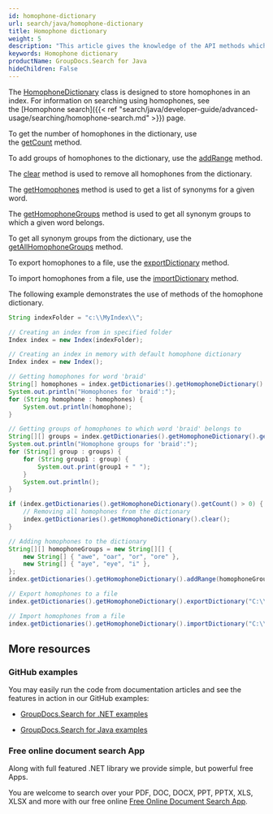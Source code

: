 ```yaml
---
id: homophone-dictionary
url: search/java/homophone-dictionary
title: Homophone dictionary
weight: 5
description: "This article gives the knowledge of the API methods which can be used to perform operations about homophone dictionary using Java."
keywords: Homophone dictionary
productName: GroupDocs.Search for Java
hideChildren: False
---
```

The [HomophoneDictionary](https://reference.groupdocs.com/search/java/com.groupdocs.search.dictionaries/HomophoneDictionary) class is designed to store homophones in an index. For information on searching using homophones, see the [Homophone search]({{< ref "search/java/developer-guide/advanced-usage/searching/homophone-search.md" >}}) page.

To get the number of homophones in the dictionary, use the [getCount](https://reference.groupdocs.com/search/java/com.groupdocs.search.dictionaries/HomophoneDictionary#getCount()) method.

To add groups of homophones to the dictionary, use the [addRange](https://reference.groupdocs.com/search/java/com.groupdocs.search.dictionaries/HomophoneDictionary#addRange(java.lang.Iterable)) method.

The [clear](https://reference.groupdocs.com/search/java/com.groupdocs.search.dictionaries/HomophoneDictionary#clear()) method is used to remove all homophones from the dictionary.

The [getHomophones](https://reference.groupdocs.com/search/java/com.groupdocs.search.dictionaries/HomophoneDictionary#getHomophones(java.lang.String)) method is used to get a list of synonyms for a given word.

The [getHomophoneGroups](https://reference.groupdocs.com/search/java/com.groupdocs.search.dictionaries/HomophoneDictionary#getHomophoneGroups(java.lang.String)) method is used to get all synonym groups to which a given word belongs.

To get all synonym groups from the dictionary, use the [getAllHomophoneGroups](https://reference.groupdocs.com/search/java/com.groupdocs.search.dictionaries/HomophoneDictionary#getAllHomophoneGroups()) method.

To export homophones to a file, use the [exportDictionary](https://reference.groupdocs.com/search/java/com.groupdocs.search.dictionaries/DictionaryBase#exportDictionary(java.lang.String)) method.

To import homophones from a file, use the [importDictionary](https://reference.groupdocs.com/search/java/com.groupdocs.search.dictionaries/DictionaryBase#importDictionary(java.lang.String)) method.

The following example demonstrates the use of methods of the homophone dictionary.



```java
String indexFolder = "c:\\MyIndex\\";

// Creating an index from in specified folder
Index index = new Index(indexFolder);

// Creating an index in memory with default homophone dictionary
Index index = new Index();

// Getting homophones for word 'braid'
String[] homophones = index.getDictionaries().getHomophoneDictionary().getHomophones("braid");
System.out.println("Homophones for 'braid':");
for (String homophone : homophones) {
    System.out.println(homophone);
}

// Getting groups of homophones to which word 'braid' belongs to
String[][] groups = index.getDictionaries().getHomophoneDictionary().getHomophoneGroups("braid");
System.out.println("Homophone groups for 'braid':");
for (String[] group : groups) {
    for (String group1 : group) {
        System.out.print(group1 + " ");
    }
    System.out.println();
}

if (index.getDictionaries().getHomophoneDictionary().getCount() > 0) {
    // Removing all homophones from the dictionary
    index.getDictionaries().getHomophoneDictionary().clear();
}

// Adding homophones to the dictionary
String[][] homophoneGroups = new String[][] {
    new String[] { "awe", "oar", "or", "ore" },
    new String[] { "aye", "eye", "i" },
};
index.getDictionaries().getHomophoneDictionary().addRange(homophoneGroups);

// Export homophones to a file
index.getDictionaries().getHomophoneDictionary().exportDictionary("C:\\Homophones.dat");

// Import homophones from a file
index.getDictionaries().getHomophoneDictionary().importDictionary("C:\\Homophones.dat");
```

## More resources

### GitHub examples

You may easily run the code from documentation articles and see the features in action in our GitHub examples:

*   [GroupDocs.Search for .NET examples](https://github.com/groupdocs-search/GroupDocs.Search-for-.NET)
    
*   [GroupDocs.Search for Java examples](https://github.com/groupdocs-search/GroupDocs.Search-for-Java)
    

### Free online document search App

Along with full featured .NET library we provide simple, but powerful free Apps.

You are welcome to search over your PDF, DOC, DOCX, PPT, PPTX, XLS, XLSX and more with our free online [Free Online Document Search App](https://products.groupdocs.app/search).
